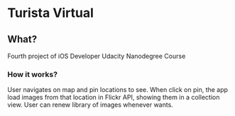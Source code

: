 # Turista Virtual
## What?
Fourth project of iOS Developer Udacity Nanodegree Course
### How it works?
User navigates on map and pin locations to see. When click on pin, the app load images from that location in Flickr API, showing them in a collection view. User can renew library of images whenever wants.
